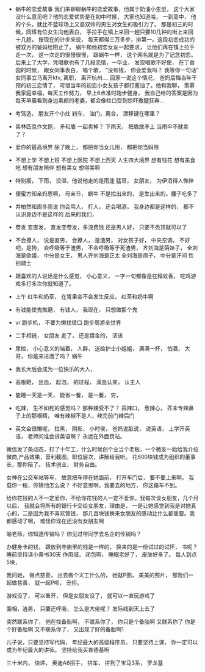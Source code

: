 - 蜗牛的恋爱故事
  我们来聊聊蜗牛的恋爱故事，他属于奶油小生型， 这个大家没什么意见吧？他的恋爱优势是在初中时候， 大家也知道哈， 一到高中， 他的个头，就比不蓝球场上又高双帅的男生对女生的吸引力了。 那是初三的时候，同班有位女生向他表白， 手拉手在镇上来回一趟只要10几钟的街上来回十几趟， 按现在的计步来说， 每天都得三万多步，排第一。这段初恋成功的被双方的爸妈给阻止了， 蜗牛和他初恋女友一起要求， 让他们再在镇上拉手走一次， 这一次走的很慢很慢， 跟蜗牛一样， 这个网名就是为了记念初恋。 后来上了大学，凭唱歌也有了几段恋情，一毕业， 发现唱歌不好使， 在丁香园的时候， 跟女同事表白， 唱个歌， “没有钱， 你会爱我吗？ 我等你一句话” 女同事立马离开ktv, 离职， 离开杭州....  回家一说这个情况， 爸妈后悔当年干预的初三恋情了， 可惜当年的初恋小女友孩子都打酱油了。他和我聊， 羡慕我家庭幸福，每天工作努力， 早上6点准时跑步健身， 我自己给的答案是因为每天早晨看到身边素颜的老婆，都会像牲口受到惊吓撒腿狂奔...   
  

- 考驾造， 朋友开个小灶 刹车， 油门，离合， 漂移键在哪里？ 
- 奥林匹克作文题，   矛和盾 一起卖掉？   下雨天， 把盾放矛上 当雨伞不就卖了？
- 爱你的最高境界  除了晚上， 都把你当女儿用，   都把你当妈用
- 不想上学 不想上班 不想上医院  不想上西天   人生四大境界
  想有钱花 想有美食吃  想有朋友陪伴 想有美女 想得美啊   
- 特别瘦， 下雨， 没湿，他说他走的是雨逢     猛哥， 女朋友， 为伊消得人憔悴
- 便蜜方知亲妈恩啊， 母亲节， 蜗牛  不是拉出来的， 是生出来的。腰子吃多了
- 井柏然和周冬雨说  你会骂人， 打人， 还会喝酒，  我身边都是这样的， 都不认识身边不是这样的  后来的我们，   
- 卷发 变直发， 直发变卷发，多浪费钱  还是男人好， 只要不秃顶就可以了
- 不会撩人， 说是直男， 会撩人， 是渣男，   对女孩子好， 中央空调， 不好吧，是狗， 会呼吸等于渣男， 不会呼吸等于死渣男， 
  齐刘海是萌妹子， 全刘海是欲姐， 中分是女王， 男人齐刘海是正太  全刘海是痞子， 中分是汗间  性别骑士
- 跟喜欢的人说话是什么感觉， 小心意义， 一字一句都像是在拜蚊香， 吃鸡游戏多打多次你就知道了。 
- 上午 红牛和奶茶， 在胃里会不会发生反应， 红茶和奶牛啊   
- 有钱能使鬼推磨，  有钱人， 我现在， 只想做那个鬼  
- vr 跑步机， 不要为懒找借口 跑步周游全世界
- 二手相链，   女朋友 走了， 还是镀金的，  活该
- 尿检， 小心意义的端着， 人群， 送给护士小姐姐， 满满一杯， 怕酒， 大哥， 你是来进酒了吗？ 蜗牛
- 我长大后会成为一位快乐的大人，    
- 高根鞋， 出血， 起泡， 的过程，   滴血认亲，  认主人
- 能睡一天是一天， 能省一餐， 是一餐， 穷， 
- 吃辣， 生不如死的感觉吗？ 那种辣受不了？ 
  蒜辣口， 葱辣心， 芥末专辣鼻子上的那根精， 唯有辣椒不是人，辣完前门辣后门
- 英文会很懒呢， 拉黑， 阴影， 小时侯， 爸妈说脏说， 说英语， 上学开英语， 老师问谁会讲英语啊？ 永远在外面罚站。
 

微信发了条动态，打了十年工，什么时候创个业当个老板，一个微友一始给我介绍微商,产品效果，营利截图，职位层次，讲解给我听。 花600块钱成为组织的董事长，那你陪了。 技术创业， 财务自由。

女神在公交车站等车， 故意把车停在她面前， 打开车门后， 要不要上来啊， 我载你一程，你猜他怎么说？ 不好意思啊，我要去的地方， 你这路车不到。

给你花钱的人不一定爱你，不给你花钱的人一定不爱你。我每次谈女朋友，几个月以后， 我就会将所有的银行卡交给女朋友，理由是， 一是让她感觉到我是对她真心的，二是因为我不喜欢管钱， 那几百块钱换来女朋友的感动比什么都重要。我都感动了啊， 难怪你现在还没有女朋友啊

喻老师，你知道传销吗？ 你见过带同学去名企的传销吗？

办健身卡的钱， 跟放到寺庙里的钱是一样的， 换来的是一份试过的试怀， 书呢？ 
睡前坚持读小黄书30天  作用域， 闭包啊， 睡眠老好了， 皮肤好多了。  每人到点5块， 


我问她， 做点慈善， 出去做个义工什么的， 她就P图， 美美的照片， 那我们一起做慈善， 就一起P呗， 丑拒。

游戏没了， 可以重开， 但是女朋友没了， 就可以一直玩游戏了

面相，渣男， 只要还呼吸，    怎么是大佬呢？ 发际线到天上去了

突然联系你了， 他在找备胎啊， 不联系你了， 你只是个备胎啊  又联系你了  你是个好备胎啊 又不联系你了， 又出现了好的备胎啊1    
    
儿子说，只要坚持写代码， 年纪最大的高级程序员。 只要坚持上课， 你一定可以成为年纪最大的讲师。 坚持给我买肯德基啊

三十米内， 快递， 奥迪A6招手， 拼车， 拼到了宝马3系， 罗龙基  

